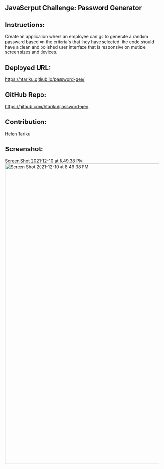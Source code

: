 ## JavaScrput Challenge: Password Generator

## Instructions:

Create an application where an employee can go to generate a random password based on the criteria's that they have selected. the code should have a clean and polished user interface that is responsive on mutiple screen sizes and devices. 

## Deployed URL:
https://htariku.github.io/password-gen/

## GitHub Repo:
https://github.com/htariku/password-gen


## Contribution:
Helen Tariku

## Screenshot:
Screen Shot 2021-12-10 at 8.49.38 PM<img width="981" alt="Screen Shot 2021-12-10 at 8 49 38 PM" src="https://user-images.githubusercontent.com/94089824/145659824-7fff1e3a-36d7-4c21-8708-3bd36ddb43c6.png">

